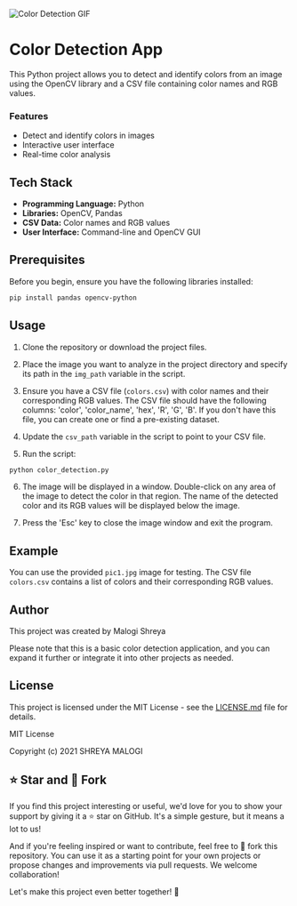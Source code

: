 


![Color Detection GIF](https://github.com/shreyamalogi/color-detector/blob/main/computer%20vision/Color%20detection/media/clrdetectiongif.gif)

# Color Detection App

This Python project allows you to detect and identify colors from an image using the OpenCV library and a CSV file containing color names and RGB values.


### Features

- Detect and identify colors in images
- Interactive user interface
- Real-time color analysis

## Tech Stack

- **Programming Language:** Python
- **Libraries:** OpenCV, Pandas
- **CSV Data:** Color names and RGB values
- **User Interface:** Command-line and OpenCV GUI


## Prerequisites

Before you begin, ensure you have the following libraries installed:

```bash
pip install pandas opencv-python
```

## Usage

1. Clone the repository or download the project files.

2. Place the image you want to analyze in the project directory and specify its path in the `img_path` variable in the script.

3. Ensure you have a CSV file (`colors.csv`) with color names and their corresponding RGB values. The CSV file should have the following columns: 'color', 'color_name', 'hex', 'R', 'G', 'B'. If you don't have this file, you can create one or find a pre-existing dataset.

4. Update the `csv_path` variable in the script to point to your CSV file.

5. Run the script:

```bash
python color_detection.py
```

6. The image will be displayed in a window. Double-click on any area of the image to detect the color in that region. The name of the detected color and its RGB values will be displayed below the image.

7. Press the 'Esc' key to close the image window and exit the program.

## Example

You can use the provided `pic1.jpg` image for testing. The CSV file `colors.csv` contains a list of colors and their corresponding RGB values.

## Author

This project was created by Malogi Shreya

Please note that this is a basic color detection application, and you can expand it further or integrate it into other projects as needed.

## License

This project is licensed under the MIT License - see the [LICENSE.md](LICENSE.md) file for details.

MIT License

Copyright (c) 2021 SHREYA MALOGI

## ⭐ Star and 🍴 Fork

If you find this project interesting or useful, we'd love for you to show your support by giving it a ⭐ star on GitHub. It's a simple gesture, but it means a lot to us!

And if you're feeling inspired or want to contribute, feel free to 🍴 fork this repository. You can use it as a starting point for your own projects or propose changes and improvements via pull requests. We welcome collaboration!

Let's make this project even better together! 🚀

